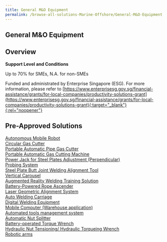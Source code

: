 ```yaml
---
title: General M&O Equipment
permalink: /browse-all-solutions-Marine-Offshore/General-M&O-Equipment
---
```


## General M&O Equipment
## Overview

**Support Level and Conditions**

Up to 70% for SMEs, N.A. for non-SMEs

Funded and administrated by Enterprise Singapore (ESG). For more information, please refer to
[https://www.enterprisesg.gov.sg/financial-assistance/grants/for-local-companies/productivity-solutions-grant](https://www.enterprisesg.gov.sg/financial-assistance/grants/for-local-companies/productivity-solutions-grant){:target="_blank"}{:rel="noopener"}

## Pre-Approved Solutions

<a href='/productivity-solutions-grant/solutionrepo/solution26' target='_blank'>Autonomous Mobile Robot</a><br>
<a href='/productivity-solutions-grant/solutionrepo/solution38' target='_blank'>Circular Gas Cutter</a><br>
<a href='/productivity-solutions-grant/solutionrepo/solution71' target='_blank'>Portable Automatic Pipe Gas Cutter</a><br>
<a href='/productivity-solutions-grant/solutionrepo/solution89' target='_blank'>Portable Automatic Gas Cutting Machine</a><br>
<a href='/productivity-solutions-grant/solutionrepo/solution90' target='_blank'>Power Jack for Steel Plates Adjustment (Perpendicular)</a><br>
<a href='/productivity-solutions-grant/solutionrepo/solution92' target='_blank'>Probing System</a><br>
<a href='/productivity-solutions-grant/solutionrepo/solution128' target='_blank'>Steel Plate Butt Joint Welding Alignment Tool</a><br>
<a href='/productivity-solutions-grant/solutionrepo/solution159' target='_blank'>Vertical Carousel</a><br>
<a href='/productivity-solutions-grant/solutionrepo/solution264' target='_blank'>Augmented Reality Welding Training Solution</a><br>
<a href='/productivity-solutions-grant/solutionrepo/solution1144' target='_blank'>Battery-Powered Rope Ascender</a><br>
<a href='/productivity-solutions-grant/solutionrepo/solution1145' target='_blank'>Laser Geometric Alignment System</a><br>
<a href='/productivity-solutions-grant/solutionrepo/solution1146' target='_blank'>Auto Welding Carriage</a><br>
<a href='/productivity-solutions-grant/solutionrepo/solution1287' target='_blank'>Digital Welding Equipment </a><br>
<a href='/productivity-solutions-grant/solutionrepo/solution2039' target='_blank'>Mobile Computer (Warehouse application)</a><br>
<a href='/productivity-solutions-grant/solutionrepo/solution2040' target='_blank'>Automated tools management system</a><br>
<a href='/productivity-solutions-grant/solutionrepo/solution2041' target='_blank'>Automatic Nut Splitter</a><br>
<a href='/productivity-solutions-grant/solutionrepo/solution2078' target='_blank'>Battery-operated Torque Wrench</a><br>
<a href='/productivity-solutions-grant/solutionrepo/solution2864' target='_blank'>Hydraulic Nut Tensioning/ Hydraulic Torqueing Wrench</a><br>
<a href='/productivity-solutions-grant/solutionrepo/solution2865' target='_blank'>Robotic arms</a><br>
